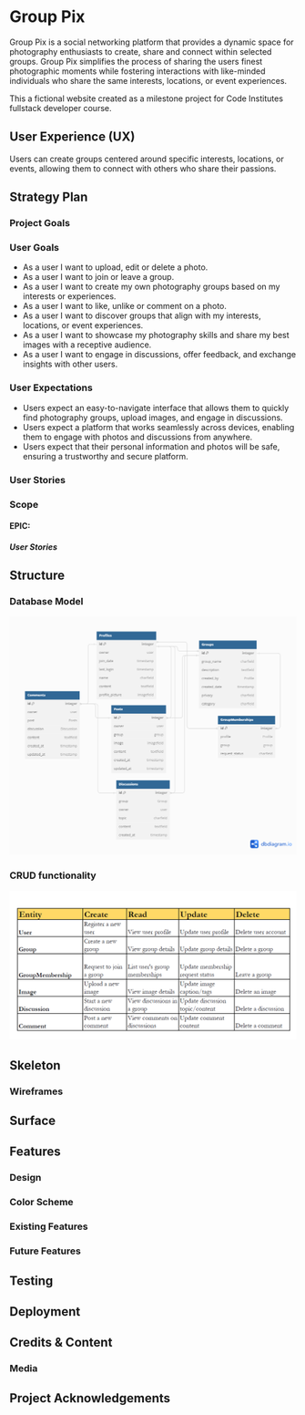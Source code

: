 # Group Pix

Group Pix is a social networking platform that provides a dynamic space for photography enthusiasts to create, share and connect within selected groups. Group Pix simplifies the process of sharing the users finest photographic moments while fostering interactions with like-minded individuals who share the same interests, locations, or event experiences. 

 This a fictional website created as a milestone project for Code Institutes fullstack developer course.

## User Experience (UX)

Users can create groups centered around specific interests, locations, or events, allowing them to connect with others who share their passions.

##  Strategy Plan

### Project Goals

### User Goals

- As a user I want to upload, edit or delete a photo.
- As a user I want to join or leave a group.
- As a user I want to create my own photography groups based on my interests or experiences.
- As a user I want to like, unlike or comment on a photo.
- As a user I want to discover groups that align with my interests, locations, or event experiences.
- As a user I want to showcase my photography skills and share my best images with a receptive audience.
- As a user I want to engage in discussions, offer feedback, and exchange insights with other users.

### User Expectations

- Users expect an easy-to-navigate interface that allows them to quickly find photography groups, upload images, and engage in discussions.
-  Users expect a platform that works seamlessly across devices, enabling them to engage with photos and discussions from anywhere.
- Users expect that their personal information and photos will be safe, ensuring a trustworthy and secure platform.

### User Stories

### Scope

#### EPIC:

##### User Stories

## Structure

### Database Model

![Model](assets/readme_images/dbdiagram.png)

### CRUD functionality

![Model](assets/readme_images/CRUD.PNG)


## Skeleton

### Wireframes

## Surface

## Features

### Design

### Color Scheme

### Existing Features

### Future Features

## Testing

## Deployment

## Credits & Content

### Media

## Project Acknowledgements
